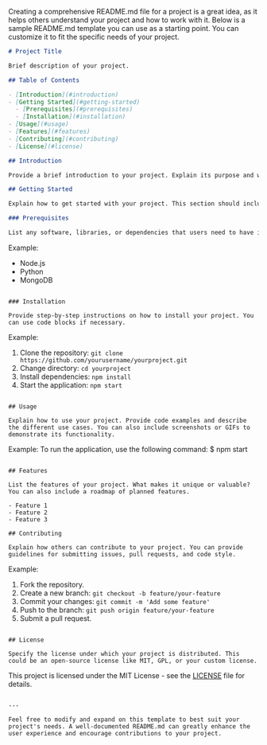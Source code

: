 Creating a comprehensive README.md file for a project is a great idea, as it helps others understand your project and how to work with it. Below is a sample README.md template you can use as a starting point. You can customize it to fit the specific needs of your project.

```markdown
# Project Title

Brief description of your project.

## Table of Contents

- [Introduction](#introduction)
- [Getting Started](#getting-started)
  - [Prerequisites](#prerequisites)
  - [Installation](#installation)
- [Usage](#usage)
- [Features](#features)
- [Contributing](#contributing)
- [License](#license)

## Introduction

Provide a brief introduction to your project. Explain its purpose and why it exists. You can also include a logo or a screenshot of your project here.

## Getting Started

Explain how to get started with your project. This section should include information on how to install, configure, and run your project.

### Prerequisites

List any software, libraries, or dependencies that users need to have installed before they can use your project.

```
Example:
- Node.js
- Python
- MongoDB
```

### Installation

Provide step-by-step instructions on how to install your project. You can use code blocks if necessary.

```
Example:
1. Clone the repository: `git clone https://github.com/yourusername/yourproject.git`
2. Change directory: `cd yourproject`
3. Install dependencies: `npm install`
4. Start the application: `npm start`
```

## Usage

Explain how to use your project. Provide code examples and describe the different use cases. You can also include screenshots or GIFs to demonstrate its functionality.

```
Example:
To run the application, use the following command:
$ npm start
```

## Features

List the features of your project. What makes it unique or valuable? You can also include a roadmap of planned features.

- Feature 1
- Feature 2
- Feature 3

## Contributing

Explain how others can contribute to your project. You can provide guidelines for submitting issues, pull requests, and code style.

```
Example:
1. Fork the repository.
2. Create a new branch: `git checkout -b feature/your-feature`
3. Commit your changes: `git commit -m 'Add some feature'`
4. Push to the branch: `git push origin feature/your-feature`
5. Submit a pull request.
```

## License

Specify the license under which your project is distributed. This could be an open-source license like MIT, GPL, or your custom license.

```
This project is licensed under the MIT License - see the [LICENSE](LICENSE) file for details.
```

---

Feel free to modify and expand on this template to best suit your project's needs. A well-documented README.md can greatly enhance the user experience and encourage contributions to your project.
